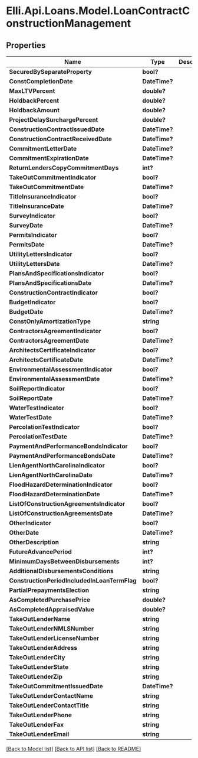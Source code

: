 # Elli.Api.Loans.Model.LoanContractConstructionManagement
## Properties

Name | Type | Description | Notes
------------ | ------------- | ------------- | -------------
**SecuredBySeparateProperty** | **bool?** |  | [optional] 
**ConstCompletionDate** | **DateTime?** |  | [optional] 
**MaxLTVPercent** | **double?** |  | [optional] 
**HoldbackPercent** | **double?** |  | [optional] 
**HoldbackAmount** | **double?** |  | [optional] 
**ProjectDelaySurchargePercent** | **double?** |  | [optional] 
**ConstructionContractIssuedDate** | **DateTime?** |  | [optional] 
**ConstructionContractReceivedDate** | **DateTime?** |  | [optional] 
**CommitmentLetterDate** | **DateTime?** |  | [optional] 
**CommitmentExpirationDate** | **DateTime?** |  | [optional] 
**ReturnLendersCopyCommitmentDays** | **int?** |  | [optional] 
**TakeOutCommitmentIndicator** | **bool?** |  | [optional] 
**TakeOutCommitmentDate** | **DateTime?** |  | [optional] 
**TitleInsuranceIndicator** | **bool?** |  | [optional] 
**TitleInsuranceDate** | **DateTime?** |  | [optional] 
**SurveyIndicator** | **bool?** |  | [optional] 
**SurveyDate** | **DateTime?** |  | [optional] 
**PermitsIndicator** | **bool?** |  | [optional] 
**PermitsDate** | **DateTime?** |  | [optional] 
**UtilityLettersIndicator** | **bool?** |  | [optional] 
**UtilityLettersDate** | **DateTime?** |  | [optional] 
**PlansAndSpecificationsIndicator** | **bool?** |  | [optional] 
**PlansAndSpecificationsDate** | **DateTime?** |  | [optional] 
**ConstructionContractIndicator** | **bool?** |  | [optional] 
**BudgetIndicator** | **bool?** |  | [optional] 
**BudgetDate** | **DateTime?** |  | [optional] 
**ConstOnlyAmortizationType** | **string** |  | [optional] 
**ContractorsAgreementIndicator** | **bool?** |  | [optional] 
**ContractorsAgreementDate** | **DateTime?** |  | [optional] 
**ArchitectsCertificateIndicator** | **bool?** |  | [optional] 
**ArchitectsCertificateDate** | **DateTime?** |  | [optional] 
**EnvironmentalAssessmentIndicator** | **bool?** |  | [optional] 
**EnvironmentalAssessmentDate** | **DateTime?** |  | [optional] 
**SoilReportIndicator** | **bool?** |  | [optional] 
**SoilReportDate** | **DateTime?** |  | [optional] 
**WaterTestIndicator** | **bool?** |  | [optional] 
**WaterTestDate** | **DateTime?** |  | [optional] 
**PercolationTestIndicator** | **bool?** |  | [optional] 
**PercolationTestDate** | **DateTime?** |  | [optional] 
**PaymentAndPerformanceBondsIndicator** | **bool?** |  | [optional] 
**PaymentAndPerformanceBondsDate** | **DateTime?** |  | [optional] 
**LienAgentNorthCarolinaIndicator** | **bool?** |  | [optional] 
**LienAgentNorthCarolinaDate** | **DateTime?** |  | [optional] 
**FloodHazardDeterminationIndicator** | **bool?** |  | [optional] 
**FloodHazardDeterminationDate** | **DateTime?** |  | [optional] 
**ListOfConstructionAgreementsIndicator** | **bool?** |  | [optional] 
**ListOfConstructionAgreementsDate** | **DateTime?** |  | [optional] 
**OtherIndicator** | **bool?** |  | [optional] 
**OtherDate** | **DateTime?** |  | [optional] 
**OtherDescription** | **string** |  | [optional] 
**FutureAdvancePeriod** | **int?** |  | [optional] 
**MinimumDaysBetweenDisbursements** | **int?** |  | [optional] 
**AdditionalDisbursementsConditions** | **string** |  | [optional] 
**ConstructionPeriodIncludedInLoanTermFlag** | **bool?** |  | [optional] 
**PartialPrepaymentsElection** | **string** |  | [optional] 
**AsCompletedPurchasePrice** | **double?** |  | [optional] 
**AsCompletedAppraisedValue** | **double?** |  | [optional] 
**TakeOutLenderName** | **string** |  | [optional] 
**TakeOutLenderNMLSNumber** | **string** |  | [optional] 
**TakeOutLenderLicenseNumber** | **string** |  | [optional] 
**TakeOutLenderAddress** | **string** |  | [optional] 
**TakeOutLenderCity** | **string** |  | [optional] 
**TakeOutLenderState** | **string** |  | [optional] 
**TakeOutLenderZip** | **string** |  | [optional] 
**TakeOutCommitmentIssuedDate** | **DateTime?** |  | [optional] 
**TakeOutLenderContactName** | **string** |  | [optional] 
**TakeOutLenderContactTitle** | **string** |  | [optional] 
**TakeOutLenderPhone** | **string** |  | [optional] 
**TakeOutLenderFax** | **string** |  | [optional] 
**TakeOutLenderEmail** | **string** |  | [optional] 

[[Back to Model list]](../README.md#documentation-for-models) [[Back to API list]](../README.md#documentation-for-api-endpoints) [[Back to README]](../README.md)

